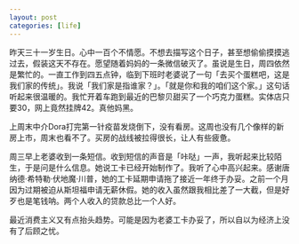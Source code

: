 ```yaml
---
layout: post
categories: [life]
---
```


昨天三十一岁生日。心中一百个不情愿。不想去描写这个日子，甚至想偷偷摸摸逃过去，假装这天不存在。愿望随着妈妈的一条微信破灭了。虽说是生日，周四依然是繁忙的。一直工作到四五点钟，临到下班时老婆说了一句「去买个蛋糕吧，这是我们家的传统」。我说「我们家是指谁家？」。「就是你和我的咱们这个家。」这句话听起来很温暖的。我忙开着车跑到最近的巴黎贝甜买了一个巧克力蛋糕。实体店只要30，网上竟然挂牌42。真他妈黑。

上周末中介Dora打完第一针疫苗发烧倒下，没有看房。这周也没有几个像样的新房上市，周末也看不了。买房的战线被拉得很长，让人有些疲惫。

周三早上老婆收到一条短信。收到短信的声音是「咔哒」一声，我听起来比较陌生，于是问是什么信息。她说工卡已经开始制作了。我听了心中高兴起来。感谢唐纳德·希特勒·伏地魔·川普，她的工卡延期申请拖了接近一年终于办妥。之前一个月因为过期被迫从斯坦福申请无薪休假。她的收入虽然跟我相比差了一大截，但是好歹也是笔钱呐。两个人收入的贷款总比一个人好。

最近消费主义又有点抬头趋势。可能是因为老婆工卡办妥了，所以自以为经济上没有了后顾之忧。